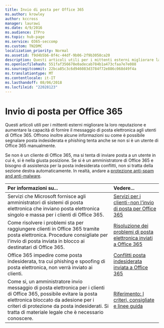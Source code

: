 ```yaml
---
title: Invio di posta per Office 365
ms.author: krowley
author: kccross
manager: laurawi
ms.date: 4/9/2016
ms.audience: ITPro
ms.topic: hub-page
ms.service: O365-seccomp
ms.custom: TN2DMC
localization_priority: Normal
ms.assetid: f9d4b5b6-8f4c-44df-9b06-2f9b3058ca20
description: Questi articoli utili per i mittenti esterni migliorare la loro reputazione e aumentare la capacità di fornire il messaggio di posta elettronica agli utenti di Office 365. Offrono inoltre alcune informazioni su come è possibile segnalare posta indesiderata e phishing tenta anche se non si è un utente di Office 365 manualmente.
ms.openlocfilehash: 551faf356678e0adecab784b1a473cfaa7e7e088
ms.sourcegitcommit: 22bca85c3c6d946083d3784f72e886c068d49f4a
ms.translationtype: MT
ms.contentlocale: it-IT
ms.lasthandoff: 08/06/2018
ms.locfileid: "22028123"
---
```

# <a name="sending-mail-to-office-365"></a>Invio di posta per Office 365

Questi articoli utili per i mittenti esterni migliorare la loro reputazione e aumentare la capacità di fornire il messaggio di posta elettronica agli utenti di Office 365. Offrono inoltre alcune informazioni su come è possibile segnalare posta indesiderata e phishing tenta anche se non si è un utente di Office 365 manualmente.
  
Se non è un cliente di Office 365, ma si tenta di inviare posta a un utente in cui è, si è nella giusta posizione. Se si è un amministratore di Office 365 e bisogno di assistenza per la posta indesiderata conflitti, non si tratta della sezione destra automaticamente. In realtà, andare a [protezione anti-spam and anti-malware](http://technet.microsoft.com/library/93c6c227-7442-4293-b64d-ec8f15c928db.aspx).
  
|**Per informazioni su...**|**Vedere...**|
|:-----|:-----|
|Servizi che Microsoft fornisce agli amministratori di sistemi di posta elettronica che inviano posta elettronica singolo e massa per i clienti di Office 365.  <br/> |[Servizi per i clienti-non l'invio di posta per Office 365](services-for-non-customers.md) <br/> |
|Come risolvere i problemi sta per raggiungere clienti in Office 365 tramite posta elettronica. Procedure consigliate per l'invio di posta inviata in blocco ai destinatari di Office 365.  <br/> |[Risoluzione dei problemi di posta elettronica inviati a Office 365](troubleshooting-mail-sent-to-office-365.md) <br/> |
|Office 365 impedire come posta indesiderata, tra cui phishing e spoofing di posta elettronica, non verrà inviato ai clienti.  <br/> |[Conflitti posta indesiderata inviata a Office 365](fighting-junk-email.md) <br/> |
|Come si, un amministratore invio messaggio di posta elettronica per i clienti di Office 365, possibile evitare la posta elettronica bloccato da adesione per i criteri di protezione da posta indesiderati. Si tratta di materiale legale che è necessario conoscere.  <br/> |[Riferimento: I criteri, consigliate e linee guida](reference-policies-practices-and-guidelines.md) <br/> |
   

